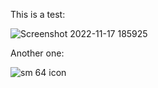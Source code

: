 This is a test:



![Screenshot 2022-11-17 185925](https://github.com/user-attachments/assets/cc6fc732-9abe-47cf-8518-6c2285fcdb78)


Another one:

![sm 64 icon](https://github.com/user-attachments/assets/a318d8b6-8a00-4012-85ad-8df463a73f85)
